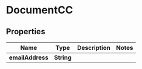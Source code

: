 

# DocumentCC


## Properties

| Name | Type | Description | Notes |
|------------ | ------------- | ------------- | -------------|
|**emailAddress** | **String** |  |  |



